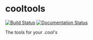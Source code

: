 # cooltools

[![Build Status](https://travis-ci.org/mirnylab/cooltools.svg?branch=master)](https://travis-ci.org/mirnylab/cooltools)
[![Documentation Status](https://readthedocs.org/projects/cooltools/badge/?version=latest)](https://cooltools.readthedocs.io/en/latest/?badge=latest)

The tools for your .cool's

